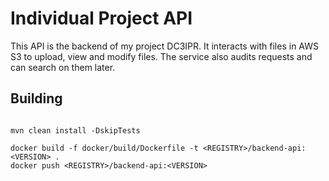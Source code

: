 # Individual Project API

This API is the backend of my project DC3IPR. It interacts with files in AWS S3 to upload, view and modify files. The service also audits requests and can search on them later.

## Building

```shell

mvn clean install -DskipTests

docker build -f docker/build/Dockerfile -t <REGISTRY>/backend-api:<VERSION> .
docker push <REGISTRY>/backend-api:<VERSION>
```